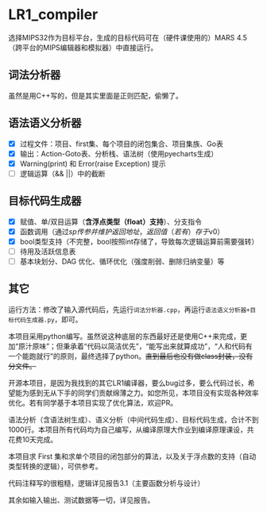 # LR1_compiler

选择MIPS32作为目标平台，生成的目标代码可在（硬件课使用的）MARS 4.5（跨平台的MIPS编辑器和模拟器）中直接运行。

## 词法分析器
虽然是用C++写的，但是其实里面是正则匹配，偷懒了。

## 语法语义分析器
- [x] 过程文件：项目、first集、每个项目的闭包集合、项目集族、Go表
- [x] 输出：Action-Goto表、分析栈、语法树（使用pyecharts生成）
- [x] Warning(print) 和 Error(raise Exception) 提示
- [ ] 逻辑运算（&&  ||）中的截断

## 目标代码生成器
- [x] 赋值、单/双目运算（**含浮点类型（float）支持**）、分支指令
- [x] 函数调用（通过$sp传参并维护返回地址，返回值（若有）存于$v0）
- [x] bool类型支持（不完整，bool按照int存储了，导致每次逻辑运算前需要强转）
- [ ] 待用及活跃信息表
- [ ] 基本块划分、DAG 优化、循环优化（强度削弱、删除归纳变量）等

## 其它

运行方法：修改了输入源代码后，先运行```词法分析器.cpp```，再运行```语法语义分析器+目标代码生成器.py```，即可。

本项目采用python编写。虽然说这种底层的东西最好还是使用C++来完成，更加“原汁原味”；但秉承着“代码以简洁优先”，“能写出来就算成功”，“人和代码有一个能跑就行”的原则，最终选择了python。~~直到最后也没有做class封装，没有分文件。~~

开源本项目，是因为我找到的其它LR1编译器，要么bug过多，要么代码过长，希望能为感到无从下手的同学们贡献绵薄之力。如您所见，本项目没有实现各种效率优化。若有同学基于本项目实现了优化算法，欢迎PR。

语法分析（含语法树生成）、语义分析（中间代码生成）、目标代码生成，合计不到1000行。本项目所有代码均为自己编写，从编译原理大作业到编译原理课设，共花费10天完成。

本项目求 First 集和求单个项目的闭包部分的算法，以及关于浮点数的支持（自动类型转换的逻辑），可供参考。

代码注释写的很粗糙，逻辑详见报告3.1（主要函数分析与设计）

其余如输入输出、测试数据等一切，详见报告。
